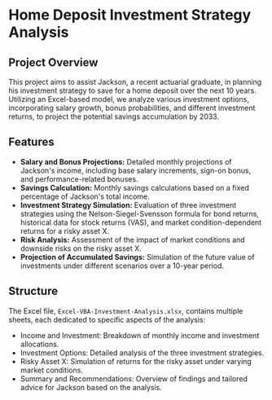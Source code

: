 # Home Deposit Investment Strategy Analysis

## Project Overview

This project aims to assist Jackson, a recent actuarial graduate, in planning his investment strategy to save for a home deposit over the next 10 years. Utilizing an Excel-based model, we analyze various investment options, incorporating salary growth, bonus probabilities, and different investment returns, to project the potential savings accumulation by 2033.

## Features

- **Salary and Bonus Projections:** Detailed monthly projections of Jackson's income, including base salary increments, sign-on bonus, and performance-related bonuses.
- **Savings Calculation:** Monthly savings calculations based on a fixed percentage of Jackson's total income.
- **Investment Strategy Simulation:** Evaluation of three investment strategies using the Nelson-Siegel-Svensson formula for bond returns, historical data for stock returns (VAS), and market condition-dependent returns for a risky asset X.
- **Risk Analysis:** Assessment of the impact of market conditions and downside risks on the risky asset X.
- **Projection of Accumulated Savings:** Simulation of the future value of investments under different scenarios over a 10-year period.

## Structure

The Excel file, `Excel-VBA-Investment-Analysis.xlsx`, contains multiple sheets, each dedicated to specific aspects of the analysis:
- Income and Investment: Breakdown of monthly income and investment allocations.
- Investment Options: Detailed analysis of the three investment strategies.
- Risky Asset X: Simulation of returns for the risky asset under varying market conditions.
- Summary and Recommendations: Overview of findings and tailored advice for Jackson based on the analysis.


